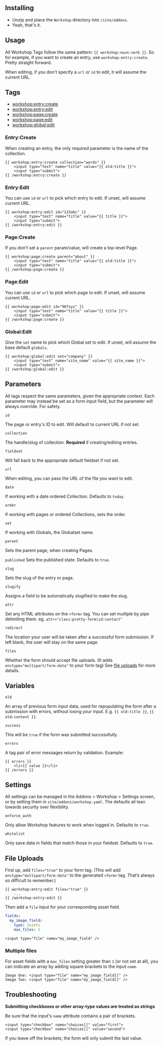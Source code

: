 ## Installing

- Unzip and place the `Workshop` directory into `/site/addons`.
- Yeah, that's it.

## Usage

All Workshop Tags follow the same pattern: `{{ workshop:noun:verb }}`.
So for example, if you want to create an entry, use `workshop:entry:create`.
Pretty straight forward.

When editing, if you don't specify a `url` or `id` to edit, it will assume the current URL.

## Tags

- [workshop:entry:create](#entrycreate)
- [workshop:entry:edit](#entryedit)
- [workshop:page:create](#pagecreate)
- [workshop:page:edit](#pageedit)
- [workshop:global:edit](#pageedit)

### Entry:Create

When creating an entry, the only required parameter is the name of the collection.

```
{{ workshop:entry:create collection="words" }}
    <input type="text" name="title" value="{{ old:title }}">
    <input type="submit">
{{ /workshop:entry:create }}
```

### Entry:Edit

You can use `id` or `url` to pick which entry to edit. If unset, will assume current URL.
```
{{ workshop:entry:edit id="123abc" }}
    <input type="text" name="title" value="{{ title }}">
    <input type="submit">
{{ /workshop:entry:edit }}
```

### Page:Create

If you don't set a `parent` param/value, will create a top-level Page.
```
{{ workshop:page:create parent="about" }}
    <input type="text" name="title" value="{{ old:title }}">
    <input type="submit">
{{ /workshop:page:create }}
```

### Page:Edit
You can use `id` or `url` to pick which page to edit. If unset, will assume current URL.
```
{{ workshop:page:edit id="987xyz" }}
    <input type="text" name="title" value="{{ title }}">
    <input type="submit">
{{ /workshop:page:create }}
```

### Global:Edit

Give the `set` name to pick which Global set to edit. If unset, will assume the base default `globals`.
```
{{ workshop:global:edit set="company" }}
    <input type="text" name="site_name" value="{{ site_name }}">
    <input type="submit">
{{ /workshop:global:edit }}
```

## Parameters

All tags respect the same parameters, given the appropriate context.
Each parameter may instead be set as a form input field, but
the parameter will always override. For safety.

`id`

The page or entry's ID to edit. Will default to current URL if not set.

`collection`

The handle/slug of collection. **Required** if creating/editing entries.

`fieldset`

Will fall back to the appropriate default fieldset if not set.

`url`

When editing, you can pass the URL of the file you want to edit.

`date`

If working with a date ordered Collection. Defaults to `today`.

`order`

If working with pages or ordered Collections, sets the order.

`set`

If working with Globals, the Globalset name.

`parent`

Sets the parent page, when creating Pages.

`published`
Sets the published state. Defaults to `true`.

`slug`

Sets the slug of the entry or page.

`slugify`

Assigns a field to be automatically slugified to make the slug.

`attr`

Set any HTML attributes on the `<form>` tag. You can set multiple by pipe delimiting them. eg.  `attr="class:pretty-form|id:contact"`

`redirect`

The location your user will be taken after a successful form submission. If left blank, the user will stay on the same page.

`files`

Whether the form should accept file uploads. (It adds `enctype="multipart/form-data"` to your form tag) See [file uploads](#file-uploads) for more details.

## Variables

`old`

An array of previous form input data, used for repopulating the form after a submission with errors, without losing your input. E.g. `{{ old:title }}`, `{{ old:content }}`.

`success`

This will be `true` if the form was submitted successfully.

`errors`

A tag pair of error messages return by validation. Example:
```
{{ errors }}
    <li>{{ value }}</li>
{{ /errors }}
```

## Settings

All settings can be managed in the Addons > Workshop > Settings screen, or by setting them in `site/addons/workshop.yaml`. The defaults all lean towards security over flexibility.

`enforce_auth`

Only allow Workshop features to work when logged in. Defaults to `true`.

`whitelist`

Only save data in fields that match those in your fieldset. Defaults to `true`.

## File Uploads

First up, add `files="true"` to your form tag. (This will add `enctype="multipart/form-data"` to the generated `<form>` tag. That’s always so difficult to remember.)

```
{{ workshop:entry:edit files="true" }}
    ...
{{ /workshop:entry:edit }}
```

Then add a `file` input for your corresponding asset field.

``` yaml
fields:
  my_image_field:
    type: assets
    max_files: 1
```

```
<input type="file" name="my_image_field" />
```

### Multiple files

For asset fields with a `max_files` setting greater than `1` (or not set at all), you can indicate an array by adding square brackets to the input `name`.

```
Image One: <input type="file" name="my_image_field[]" />
Image Two: <input type="file" name="my_image_field[]" />
```

## Troubleshooting

**Submitting checkboxes or other array-type values are treated as strings**

Be sure that the input's `name` attribute contains a pair of brackets.

```
<input type="checkbox" name="choices[]" value="first">
<input type="checkbox" name="choices[]" value="second">
```

If you leave off the brackets, the form will only submit the last value.
